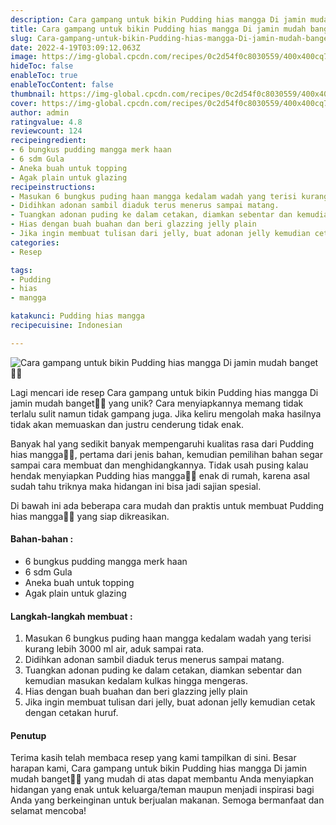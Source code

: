 ```yaml
---
description: Cara gampang untuk bikin Pudding hias mangga Di jamin mudah banget"
title: Cara gampang untuk bikin Pudding hias mangga Di jamin mudah banget
slug: Cara-gampang-untuk-bikin-Pudding-hias-mangga-Di-jamin-mudah-banget
date: 2022-4-19T03:09:12.063Z
image: https://img-global.cpcdn.com/recipes/0c2d54f0c8030559/400x400cq70/photo.jpg
hideToc: false
enableToc: true
enableTocContent: false
thumbnail: https://img-global.cpcdn.com/recipes/0c2d54f0c8030559/400x400cq70/photo.jpg
cover: https://img-global.cpcdn.com/recipes/0c2d54f0c8030559/400x400cq70/photo.jpg
author: admin
ratingvalue: 4.8
reviewcount: 124
recipeingredient:
- 6 bungkus pudding mangga merk haan
- 6 sdm Gula
- Aneka buah untuk topping
- Agak plain untuk glazing
recipeinstructions:
- Masukan 6 bungkus puding haan mangga kedalam wadah yang terisi kurang lebih 3000 ml air, aduk sampai rata.
- Didihkan adonan sambil diaduk terus menerus sampai matang.
- Tuangkan adonan puding ke dalam cetakan, diamkan sebentar dan kemudian masukan kedalam kulkas hingga mengeras.
- Hias dengan buah buahan dan beri glazzing jelly plain
- Jika ingin membuat tulisan dari jelly, buat adonan jelly kemudian cetak dengan cetakan huruf.
categories:
- Resep

tags:
- Pudding
- hias
- mangga

katakunci: Pudding hias mangga
recipecuisine: Indonesian

---
```


![Cara gampang untuk bikin Pudding hias mangga Di jamin mudah banget👩‍🍳](https://img-global.cpcdn.com/recipes/0c2d54f0c8030559/400x400cq70/photo.jpg)

Lagi mencari ide resep Cara gampang untuk bikin Pudding hias mangga Di jamin mudah banget👩‍🍳 yang unik? Cara menyiapkannya memang tidak terlalu sulit namun tidak gampang juga. Jika keliru mengolah maka hasilnya tidak akan memuaskan dan justru cenderung tidak enak.

Banyak hal yang sedikit banyak mempengaruhi kualitas rasa dari Pudding hias mangga👩‍🍳, pertama dari jenis bahan, kemudian pemilihan bahan segar sampai cara membuat dan menghidangkannya. Tidak usah pusing kalau hendak menyiapkan Pudding hias mangga👩‍🍳 enak di rumah, karena asal sudah tahu triknya maka hidangan ini bisa jadi sajian spesial.

Di bawah ini ada beberapa cara mudah dan praktis untuk membuat Pudding hias mangga👩‍🍳 yang siap dikreasikan.

<!--inarticleads1-->

#### Bahan-bahan :

- 6 bungkus pudding mangga merk haan
- 6 sdm Gula
- Aneka buah untuk topping
- Agak plain untuk glazing

<!--inarticleads2-->

#### Langkah-langkah membuat :

1. Masukan 6 bungkus puding haan mangga kedalam wadah yang terisi kurang lebih 3000 ml air, aduk sampai rata.
1. Didihkan adonan sambil diaduk terus menerus sampai matang.
1. Tuangkan adonan puding ke dalam cetakan, diamkan sebentar dan kemudian masukan kedalam kulkas hingga mengeras.
1. Hias dengan buah buahan dan beri glazzing jelly plain
1. Jika ingin membuat tulisan dari jelly, buat adonan jelly kemudian cetak dengan cetakan huruf.

#### Penutup

Terima kasih telah membaca resep yang kami tampilkan di sini. Besar harapan kami, Cara gampang untuk bikin Pudding hias mangga Di jamin mudah banget👩‍🍳 yang mudah di atas dapat membantu Anda menyiapkan hidangan yang enak untuk keluarga/teman maupun menjadi inspirasi bagi Anda yang berkeinginan untuk berjualan makanan. Semoga bermanfaat dan selamat mencoba!